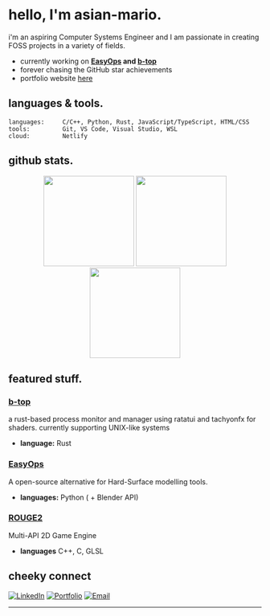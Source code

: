 # hello, I'm asian-mario.

i'm an aspiring Computer Systems Engineer and I am passionate in creating FOSS projects in a variety of fields.


- currently working on **[EasyOps](https://github.com/asian-mario/EasyOps) and [b-top](https://github.com/asian-mario/b-top)**
- forever chasing the GitHub star achievements
- portfolio website [here](https://rangga.gunar.to/)

## languages & tools.

```text
languages:     C/C++, Python, Rust, JavaScript/TypeScript, HTML/CSS
tools:         Git, VS Code, Visual Studio, WSL
cloud:         Netlify
```

## github stats.
<div align="center">
  <img height="180em" src="https://github-profile-summary-cards.vercel.app/api/cards/profile-details?username=asian-mario&theme=github_dark">
  <img height="180em" src="https://github-readme-stats.vercel.app/api?username=asian-mario&show_icons=true&theme=dark&include_all_commits=true&count_private=true&hide_border=true" />
  <img height="180em" src="https://github-readme-stats.vercel.app/api/top-langs/?username=asian-mario&layout=compact&theme=dark&hide_border=true" />
</div>

## featured stuff.

### [b-top](https://github.com/asian-mario/b-top)
a rust-based process monitor and manager using ratatui and tachyonfx for shaders. currently supporting UNIX-like systems
- **language:** Rust

### [EasyOps](https://github.com/asian-mario/EasyOps)
A open-source alternative for Hard-Surface modelling tools.
- **languages:** Python ( + Blender API)
### [ROUGE2](https://github.com/asian-mario/ROUGE2)
Multi-API 2D Game Engine
- **languages** C++, C, GLSL

## cheeky connect

[![LinkedIn](https://img.shields.io/badge/-LinkedIn-0077B5?style=flat&logo=linkedin&logoColor=white)](https://linkedin.com/in/dinurangga-gunarto-a4898a215)
[![Portfolio](https://img.shields.io/badge/-Portfolio-000000?style=flat&logo=github&logoColor=white)](https://rangga.gunar.to)
[![Email](https://img.shields.io/badge/-Email-D14836?style=flat&logo=gmail&logoColor=white)](mailto:ranggagunarto@gmail.com)

---
